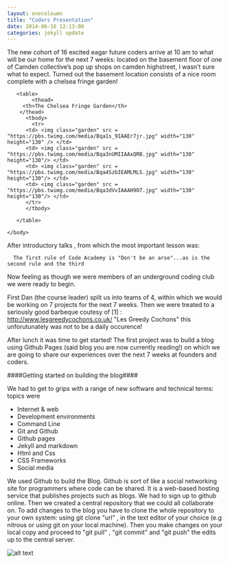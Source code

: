 ```yaml
---
layout: onecoloumn
title: "Coders Presentation"
date: 2014-06-16 12:13:00
categories: jekyll update
---
```


The new cohort of 16 excited eagar future coders arrive at 10 am to what will be our home for the next 7 weeks: located on the basement floor of one of Camden collective’s pop up shops on camden highstreet, I wasn’t sure what to expect. Turned out the basement location consists of a nice room complete with a chelsea fringe garden!

<html>
	<head>
		<link type="text/css" rel="stylesheet" href="main.css" />
		<title>My Photo Page</title>
	</head>
<body>

	   <table>
	   	    <thead>
	     <th>The Chelsea Fringe Garden</th>
	    </thead>
	      <tbody>
         	<tr>
          <td> <img class="garden" src = "https://pbs.twimg.com/media/Bqa1s_9IAAEr7jr.jpg" width="130" height="130" /> </td>
          <td> <img class="garden" src = "https://pbs.twimg.com/media/Bqa3nUMIIAAxQRB.jpg" width="130" height="130"/> </td>
          <td> <img class="garden" src = "https://pbs.twimg.com/media/Bqa4SzbIEAMLMLS.jpg" width="130" height="130"/> </td>
          <td> <img class="garden" src = "https://pbs.twimg.com/media/Bqa3dVvIAAAH9O7.jpg" width="130" height="130"/> </td>
          </tr>
 	      </tbody>
	
	   </table>
     
	</body>
</html>

After introductory talks , from which the most important lesson was:

      The first rule of Code Academy is "Don't be an arse"...as is the second rule and the third


Now feeling as though we were members of an underground coding club we were ready to begin.

First Dan (the course leader) split us into teams of 4, within which we would be working on 7 projects for the next 7 weeks. Then we were treated to a seriously good barbeque coutesy of [1] : http://www.lesgreedycochons.co.uk/ "Les Greedy Cochons"  this unforutunately was not to be a daily occurence!

After lunch it was time to get started! The first project was to build a blog using Github Pages (said blog you are now currently reading!) on which we are going to share our experiences over the next 7 weeks at founders and coders.

####Getting started on building the blog####

We had to get to grips with a range of new software and technical terms: topics were

- Internet & web 
- Development environments 
- Command Line 
- Git and Github 
- Github pages
- Jekyll and markdown 
- Html and Css 
- CSS Frameworks 
- Social media


We used Github to build the Blog. Github is sort of like a social networking site for programmers where code can be shared. It is a web-based hosting service that publishes projects such as blogs. We had to sign up to github online. Then we created a central repository that we could all collaborate on. To add changes to the blog you have to clone the whole repository to your own system: using git clone "url" , in the text editor of your choice (e.g nitrous or using git on your local machine). Then you make changes on your local copy and proceed to "git pull" , "git commit" and "git push" the edits up to the central server. 

![alt text](https://raw.githubusercontent.com/leochilds/leodev/gh-pages/images/Everyone.jpg)
